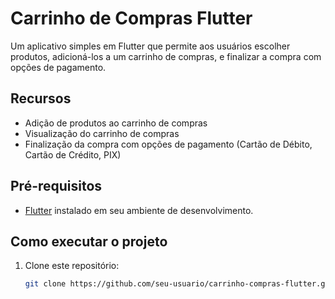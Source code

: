 # Carrinho de Compras Flutter

Um aplicativo simples em Flutter que permite aos usuários escolher produtos, adicioná-los a um carrinho de compras, e finalizar a compra com opções de pagamento.

## Recursos

- Adição de produtos ao carrinho de compras
- Visualização do carrinho de compras
- Finalização da compra com opções de pagamento (Cartão de Débito, Cartão de Crédito, PIX)

## Pré-requisitos

- [Flutter](https://flutter.dev/docs/get-started/install) instalado em seu ambiente de desenvolvimento.

## Como executar o projeto

1. Clone este repositório:

   ```bash
   git clone https://github.com/seu-usuario/carrinho-compras-flutter.git
